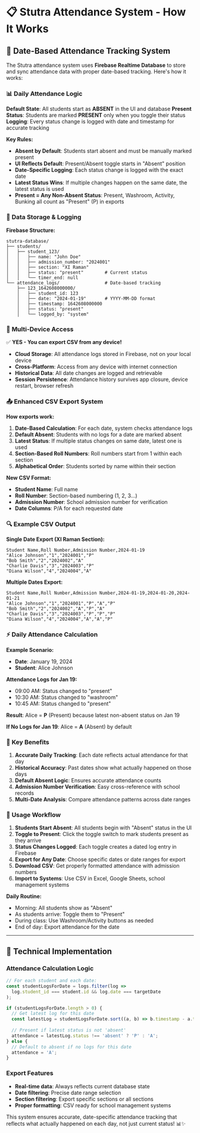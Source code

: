 # 📋 Stutra Attendance System - How It Works

## 🔄 **Date-Based Attendance Tracking System**

The Stutra attendance system uses **Firebase Realtime Database** to store and sync attendance data with proper date-based tracking. Here's how it works:

### 📊 **Daily Attendance Logic**

**Default State**: All students start as **ABSENT** in the UI and database
**Present Status**: Students are marked **PRESENT** only when you toggle their status
**Logging**: Every status change is logged with date and timestamp for accurate tracking

**Key Rules:**
- **Absent by Default**: Students start absent and must be manually marked present
- **UI Reflects Default**: Present/Absent toggle starts in "Absent" position  
- **Date-Specific Logging**: Each status change is logged with the exact date
- **Latest Status Wins**: If multiple changes happen on the same date, the latest status is used
- **Present = Any Non-Absent Status**: Present, Washroom, Activity, Bunking all count as "Present" (P) in exports

### 💾 **Data Storage & Logging**

**Firebase Structure:**
```
stutra-database/
├── students/
│   ├── student_123/
│   │   ├── name: "John Doe"
│   │   ├── admission_number: "2024001"
│   │   ├── section: "XI Raman"
│   │   ├── status: "present"        # Current status
│   │   └── timer_end: null
└── attendance_logs/                 # Date-based tracking
    ├── 123_1642608000000/
    │   ├── student_id: 123
    │   ├── date: "2024-01-19"       # YYYY-MM-DD format
    │   ├── timestamp: 1642608000000
    │   ├── status: "present"
    │   └── logged_by: "system"
```

### 📱 **Multi-Device Access**

✅ **YES - You can export CSV from any device!**

- **Cloud Storage**: All attendance logs stored in Firebase, not on your local device
- **Cross-Platform**: Access from any device with internet connection
- **Historical Data**: All date changes are logged and retrievable
- **Session Persistence**: Attendance history survives app closure, device restart, browser refresh

### 📤 **Enhanced CSV Export System**

**How exports work:**
1. **Date-Based Calculation**: For each date, system checks attendance logs
2. **Default Absent**: Students with no logs for a date are marked absent
3. **Latest Status**: If multiple status changes on same date, latest one is used
4. **Section-Based Roll Numbers**: Roll numbers start from 1 within each section
5. **Alphabetical Order**: Students sorted by name within their section

**New CSV Format:**
- **Student Name**: Full name
- **Roll Number**: Section-based numbering (1, 2, 3...)
- **Admission Number**: School admission number for verification
- **Date Columns**: P/A for each requested date

### 🔍 **Example CSV Output**

**Single Date Export (XI Raman Section):**
```csv
Student Name,Roll Number,Admission Number,2024-01-19
"Alice Johnson","1","2024001","P"
"Bob Smith","2","2024002","A"
"Charlie Davis","3","2024003","P"
"Diana Wilson","4","2024004","A"
```

**Multiple Dates Export:**
```csv
Student Name,Roll Number,Admission Number,2024-01-19,2024-01-20,2024-01-21
"Alice Johnson","1","2024001","P","A","P"
"Bob Smith","2","2024002","A","P","A"
"Charlie Davis","3","2024003","P","P","P"
"Diana Wilson","4","2024004","A","A","P"
```

### ⚡ **Daily Attendance Calculation**

**Example Scenario:**
- **Date**: January 19, 2024
- **Student**: Alice Johnson

**Attendance Logs for Jan 19:**
- 09:00 AM: Status changed to "present"
- 10:30 AM: Status changed to "washroom"
- 10:45 AM: Status changed to "present"

**Result**: Alice = **P** (Present) because latest non-absent status on Jan 19

**If No Logs for Jan 19**: Alice = **A** (Absent) by default

### 🎯 **Key Benefits**

1. **Accurate Daily Tracking**: Each date reflects actual attendance for that day
2. **Historical Accuracy**: Past dates show what actually happened on those days
3. **Default Absent Logic**: Ensures accurate attendance counts
4. **Admission Number Verification**: Easy cross-reference with school records
5. **Multi-Date Analysis**: Compare attendance patterns across date ranges

### 🚀 **Usage Workflow**

1. **Students Start Absent**: All students begin with "Absent" status in the UI
2. **Toggle to Present**: Click the toggle switch to mark students present as they arrive
3. **Status Changes Logged**: Each toggle creates a dated log entry in Firebase
4. **Export for Any Date**: Choose specific dates or date ranges for export
5. **Download CSV**: Get properly formatted attendance with admission numbers
6. **Import to Systems**: Use CSV in Excel, Google Sheets, school management systems

**Daily Routine:**
- Morning: All students show as "Absent" 
- As students arrive: Toggle them to "Present"
- During class: Use Washroom/Activity buttons as needed
- End of day: Export attendance for the date

---

## 🔧 **Technical Implementation**

### **Attendance Calculation Logic**
```typescript
// For each student and each date:
const studentLogsForDate = logs.filter(log => 
  log.student_id === student.id && log.date === targetDate
);

if (studentLogsForDate.length > 0) {
  // Get latest log for this date
  const latestLog = studentLogsForDate.sort((a, b) => b.timestamp - a.timestamp)[0];
  
  // Present if latest status is not 'absent'
  attendance = latestLog.status !== 'absent' ? 'P' : 'A';
} else {
  // Default to absent if no logs for this date
  attendance = 'A';
}
```

### **Export Features**
- **Real-time data**: Always reflects current database state
- **Date filtering**: Precise date range selection
- **Section filtering**: Export specific sections or all sections
- **Proper formatting**: CSV ready for school management systems

This system ensures accurate, date-specific attendance tracking that reflects what actually happened on each day, not just current status! 📊✨
